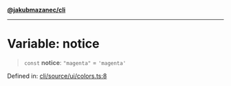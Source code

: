 [**@jakubmazanec/cli**](../../../README.md)

---

# Variable: notice

> `const` **notice**: `"magenta"` = `'magenta'`

Defined in:
[cli/source/ui/colors.ts:8](https://github.com/jakubmazanec/tools/blob/66e975ab265618dba82f8e4c56654145b7ba4db7/packages/cli/source/ui/colors.ts#L8)
